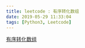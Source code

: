 ```yaml
---
title: leetcode : 有序转化数组
date: 2019-05-29 11:33:04
tags: [Python3, Leetcode]
---
```


[有序转化数组](https://leetcode-cn.com/problems/sort-transformed-array/)


